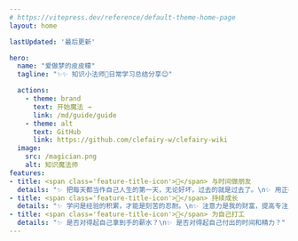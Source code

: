```yaml
---
# https://vitepress.dev/reference/default-theme-home-page
layout: home

lastUpdated: '最后更新'

hero:
  name: "爱做梦的皮皮檬"
  tagline: "✨✨ 知识小法师🧙日常学习总结分享😊"

  actions:
    - theme: brand
      text: 开始魔法 →
      link: /md/guide/guide
    - theme: alt
      text: GitHub
      link: https://github.com/clefairy-w/clefairy-wiki
  image:
    src: /magician.png
    alt: 知识魔法师
features:
- title: <span class='feature-title-icon'>📝</span> ️与时间做朋友
  details: "✨ 把每天都当作自己人生的第一天，无论好坏，过去的就是过去了。\n✨ 用正确的方法做正确的事情，你一定会变得更好！若长期持续用正确的方法做正确的事情，你的未来一定会很伟大！"
- title: <span class='feature-title-icon'>🚀</span> 持续成长
  details: "✨ 学问是经验的积累，才能是刻苦的忍耐。\n✨ 注意力是我的财富，提高专注力！\n✨ 成长只有突破了成本线才有意义，突破成本线后也要继续成长！"
- title: <span class='feature-title-icon'>🎉</span> 为自己打工
  details: "✨ 是否对得起自己拿到手的薪水？\n✨ 是否对得起自己付出的时间和精力？"
---
```


